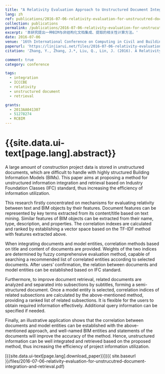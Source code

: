 ```yaml
---
title: "A Relativity Evaluation Approach to Unstructured Document Integration and Retrieval for Building Information Modeling"
lang: zh
ref: publications/2016-07-06-relativity-evaluation-for-unstrucutred-document-integration-and-retrieval
collection: publications
permalink: /publications/2016-07-06-relativity-evaluation-for-unstrucutred-document-integration-and-retrieval
excerpt: '本研究提出一种BIM与非结构化文档集成、提取的相关性计算方法。'
date: 2016-07-06
venue: '16th International Conference on Computing in Civil and Building Engineering'
paperurl: 'https://linjiarui.net/files/2016-07-06-relativity-evaluation-for-unstrucutred-document-integration-and-retrieval.pdf'
citation: 'Zhang, Y., Zhang, J.*, Liu, Q., Lin, J. (2016). A Relativity Evaluation Approach to Unstructured Document Integration and Retrieval for Building Information Modeling. <i>Proceedings of the 16th International Conference on Computing in Civil and Building Engineering</i>, 936-942. Osaka, Japan.'

comment: true
category: conference

tags: 
  - integration
  - ICCCBE
  - relativity
  - unstructured document
  - retrieval

grants:
  - 2013AA041307
  - 51278274
  - RCBIM
---
```



{{site.data.ui-text[page.lang].abstract}}
====

A large amount of construction project data is stored in unstructured documents, which are difficult to handle with highly structured Building Information Models (BIMs). This paper aims at proposing a method for unstructured information integration and retrieval based on Industry Foundation Classes (IFC) standard, thus increasing the efficiency of information utilization.  

This research firstly concentrated on mechanisms for evaluating relativity between text and BIM objects by their features. Document features can be represented by key terms extracted from its content/title based on text mining. Similar features of BIM objects can be extracted from their name, type, description, and properties. The correlation indexes are calculated and ranked by establishing a vector space based on the TF-IDF method with features extracted above.  

When integrating documents and model entities, correlation methods based on title and content of documents are provided. Weights of the two indices are determined by fuzzy comprehensive evaluation method, capable of searching a recommended list of correlated entities according to selected documents. After users’ confirmation, the relation between documents and model entities can be established based on IFC standard.  

Furthermore, to improve document retrieval, related documents are analyzed and separated into subsections by subtitles, forming a semi-structured document. Once a model entity is selected, correlation indices of related subsections are calculated by the above-mentioned method, providing a ranked list of related subsections. It is flexible for the users to obtain required information effectively. Additional query information can be specified if needed.  

Finally, an illustrative application shows that the correlation between documents and model entities can be established with the above-mentioned approach, and well-named BIM entities and statements of the documents will improve the accuracy of the method. Hence, unstructured information can be well integrated and retrieved based on the proposed method, thus increasing the efficiency of project information utilization. 

[{{site.data.ui-text[page.lang].download_paper}}]({{ site.baseurl }}/files/2016-07-06-relativity-evaluation-for-unstrucutred-document-integration-and-retrieval.pdf)
